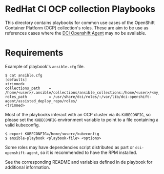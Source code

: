 # RedHat CI OCP collection Playbooks

This directory contains playbooks for common use cases of the OpenShift Container Platform (OCP) collection's roles. These are aim to be use as references cases where the [DCI Openshift Agent](https://github.com/redhat-cip/dci-openshift-agent) may no be available.

# Requirements

Example of playbook's `ansible.cfg` file.
```ShellSession
$ cat ansible.cfg
[defaults]
<trimmed>
collections_path    = /home/<user>/.ansible/collections/ansible_collections:/home/<user>/<my_dir>/git/ansible_collections
roles_path          = /usr/share/dci/roles/:/var/lib/dci-openshift-agent/assisted_deploy_repo/roles/
<trimmed>
```

Most of the playbooks interact with an OCP cluster via its `KUBECONFIG`, so please set the `KUBECONFIG` environment variable to point to a file containing a valid kubeconfig.

```ShellSession
$ export KUBECONFIG=/home/<user>/kubeconfig
$ ansible-playbook <playbook-file> <options>
```

Some roles may have dependencies script distributed as part or `dci-openshift-agent`, so it is recommended to have the RPM installed.

See the corresponding README and variables defined in de playbook for additional information.
